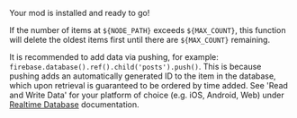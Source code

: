 Your mod is installed and ready to go!

If the number of items at `${NODE_PATH}` exceeds `${MAX_COUNT}`, this function will delete the oldest items first until there are `${MAX_COUNT}` remaining.

It is recommended to add data via pushing, for example: `firebase.database().ref().child('posts').push()`. This is because pushing adds an automatically generated ID to the item in the database, which upon retrieval is guaranteed to be ordered by time added. See 'Read and Write Data' for your platform of choice (e.g. iOS, Android, Web) under [Realtime Database](https://firebase.google.com/docs/database/) documentation.
